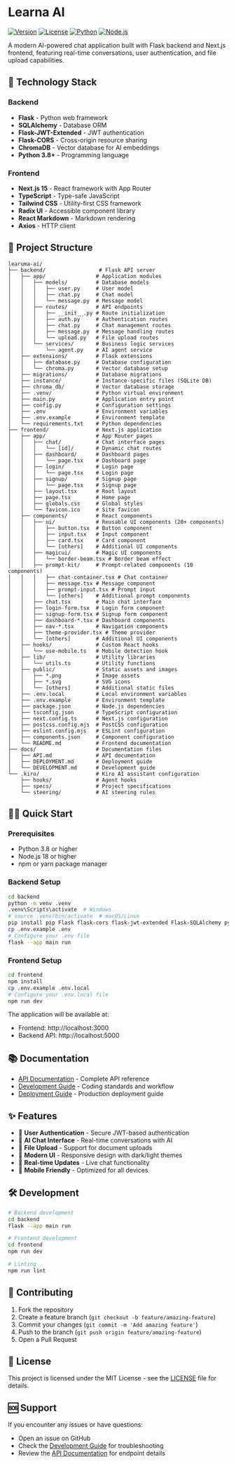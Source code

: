 # Learna AI

[![Version](https://img.shields.io/badge/version-0.1.0-blue.svg)](https://github.com/your-username/learuma-ai)
[![License](https://img.shields.io/badge/license-MIT-green.svg)](LICENSE)
[![Python](https://img.shields.io/badge/python-3.8+-blue.svg)](https://python.org)
[![Node.js](https://img.shields.io/badge/node.js-18+-green.svg)](https://nodejs.org)

A modern AI-powered chat application built with Flask backend and Next.js frontend, featuring real-time conversations, user authentication, and file upload capabilities.

## 🚀 Technology Stack

### Backend
- **Flask** - Python web framework
- **SQLAlchemy** - Database ORM
- **Flask-JWT-Extended** - JWT authentication
- **Flask-CORS** - Cross-origin resource sharing
- **ChromaDB** - Vector database for AI embeddings
- **Python 3.8+** - Programming language

### Frontend
- **Next.js 15** - React framework with App Router
- **TypeScript** - Type-safe JavaScript
- **Tailwind CSS** - Utility-first CSS framework
- **Radix UI** - Accessible component library
- **React Markdown** - Markdown rendering
- **Axios** - HTTP client

## 📁 Project Structure

```
learuma-ai/
├── backend/                 # Flask API server
│   ├── app/                # Application modules
│   │   ├── models/         # Database models
│   │   │   ├── user.py     # User model
│   │   │   ├── chat.py     # Chat model
│   │   │   └── message.py  # Message model
│   │   ├── routes/         # API endpoints
│   │   │   ├── __init__.py # Route initialization
│   │   │   ├── auth.py     # Authentication routes
│   │   │   ├── chat.py     # Chat management routes
│   │   │   ├── message.py  # Message handling routes
│   │   │   └── upload.py   # File upload routes
│   │   └── services/       # Business logic services
│   │       └── agent.py    # AI agent service
│   ├── extensions/         # Flask extensions
│   │   ├── database.py     # Database configuration
│   │   └── chroma.py       # Vector database setup
│   ├── migrations/         # Database migrations
│   ├── instance/           # Instance-specific files (SQLite DB)
│   ├── chroma_db/          # Vector database storage
│   ├── .venv/              # Python virtual environment
│   ├── main.py             # Application entry point
│   ├── config.py           # Configuration settings
│   ├── .env                # Environment variables
│   ├── .env.example        # Environment template
│   └── requirements.txt    # Python dependencies
├── frontend/               # Next.js application
│   ├── app/                # App Router pages
│   │   ├── chat/           # Chat interface pages
│   │   │   └── [id]/       # Dynamic chat routes
│   │   ├── dashboard/      # Dashboard pages
│   │   │   └── page.tsx    # Dashboard page
│   │   ├── login/          # Login page
│   │   │   └── page.tsx    # Login page
│   │   ├── signup/         # Signup page
│   │   │   └── page.tsx    # Signup page
│   │   ├── layout.tsx      # Root layout
│   │   ├── page.tsx        # Home page
│   │   ├── globals.css     # Global styles
│   │   └── favicon.ico     # Site favicon
│   ├── components/         # React components
│   │   ├── ui/             # Reusable UI components (20+ components)
│   │   │   ├── button.tsx  # Button component
│   │   │   ├── input.tsx   # Input component
│   │   │   ├── card.tsx    # Card component
│   │   │   └── [others]    # Additional UI components
│   │   ├── magicui/        # Magic UI components
│   │   │   └── border-beam.tsx # Border beam effect
│   │   ├── prompt-kit/     # Prompt-related components (10 components)
│   │   │   ├── chat-container.tsx # Chat container
│   │   │   ├── message.tsx # Message component
│   │   │   ├── prompt-input.tsx # Prompt input
│   │   │   └── [others]    # Additional prompt components
│   │   ├── chat.tsx        # Main chat interface
│   │   ├── login-form.tsx  # Login form component
│   │   ├── signup-form.tsx # Signup form component
│   │   ├── dashboard-*.tsx # Dashboard components
│   │   ├── nav-*.tsx       # Navigation components
│   │   ├── theme-provider.tsx # Theme provider
│   │   └── [others]        # Additional UI components
│   ├── hooks/              # Custom React hooks
│   │   └── use-mobile.ts   # Mobile detection hook
│   ├── lib/                # Utility libraries
│   │   └── utils.ts        # Utility functions
│   ├── public/             # Static assets and images
│   │   ├── *.png           # Image assets
│   │   ├── *.svg           # SVG icons
│   │   └── [others]        # Additional static files
│   ├── .env.local          # Local environment variables
│   ├── .env.example        # Environment template
│   ├── package.json        # Node.js dependencies
│   ├── tsconfig.json       # TypeScript configuration
│   ├── next.config.ts      # Next.js configuration
│   ├── postcss.config.mjs  # PostCSS configuration
│   ├── eslint.config.mjs   # ESLint configuration
│   ├── components.json     # Component configuration
│   └── README.md           # Frontend documentation
├── docs/                   # Documentation files
│   ├── API.md              # API documentation
│   ├── DEPLOYMENT.md       # Deployment guide
│   └── DEVELOPMENT.md      # Development guide
└── .kiro/                  # Kiro AI assistant configuration
    ├── hooks/              # Agent hooks
    ├── specs/              # Project specifications
    └── steering/           # AI steering rules
```

## 🏃‍♂️ Quick Start

### Prerequisites
- Python 3.8 or higher
- Node.js 18 or higher
- npm or yarn package manager

### Backend Setup
```bash
cd backend
python -m venv .venv
.venv\Scripts\activate  # Windows
# source .venv/bin/activate  # macOS/Linux
pip install pip Flask flask-cors flask-jwt-extended Flask-SQLAlchemy python-dotenv chromadb ollama pypdf groq psycopg2
cp .env.example .env
# Configure your .env file
flask --app main run
```

### Frontend Setup
```bash
cd frontend
npm install
cp .env.example .env.local
# Configure your .env.local file
npm run dev
```

The application will be available at:
- Frontend: http://localhost:3000
- Backend API: http://localhost:5000

## 📚 Documentation

- [API Documentation](docs/API.md) - Complete API reference
- [Development Guide](docs/DEVELOPMENT.md) - Coding standards and workflow
- [Deployment Guide](docs/DEPLOYMENT.md) - Production deployment guide

## ✨ Features

- 🔐 **User Authentication** - Secure JWT-based authentication
- 💬 **AI Chat Interface** - Real-time conversations with AI
- 📁 **File Upload** - Support for document uploads
- 🎨 **Modern UI** - Responsive design with dark/light themes
- 🔄 **Real-time Updates** - Live chat functionality
- 📱 **Mobile Friendly** - Optimized for all devices

## 🛠️ Development

```bash
# Backend development
cd backend
flask --app main run

# Frontend development
cd frontend
npm run dev

# Linting
npm run lint
```

## 🤝 Contributing

1. Fork the repository
2. Create a feature branch (`git checkout -b feature/amazing-feature`)
3. Commit your changes (`git commit -m 'Add amazing feature'`)
4. Push to the branch (`git push origin feature/amazing-feature`)
5. Open a Pull Request

## 📄 License

This project is licensed under the MIT License - see the [LICENSE](LICENSE) file for details.

## 🆘 Support

If you encounter any issues or have questions:
- Open an issue on GitHub
- Check the [Development Guide](docs/DEVELOPMENT.md) for troubleshooting
- Review the [API Documentation](docs/API.md) for endpoint details